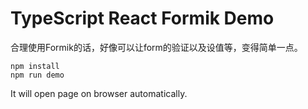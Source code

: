 TypeScript React Formik Demo
=================================

合理使用Formik的话，好像可以让form的验证以及设值等，变得简单一点。

```
npm install
npm run demo
```

It will open page on browser automatically.
